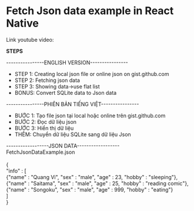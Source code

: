 # Fetch Json data example in React Native

Link youtube video: 

********STEPS********

----------------ENGLISH VERSION----------------
- STEP 1: Creating local json file or online json on gist.github.com
- STEP 2: Fetching json data
- STEP 3: Showing data->use flat list
- BONUS: Convert SQLite data to Json data


----------------PHIÊN BẢN TIẾNG VIỆT----------------
- BƯỚC 1: Tạo file json tại local hoặc online trên gist.github.com
- BƯỚC 2: Đọc dữ liệu json
- BƯỚC 3: Hiển thị dữ liệu
- THÊM: Chuyển dữ liệu SQLite sang dữ liệu Json


------------------JSON DATA------------------<br/>
FetchJsonDataExample.json<br/><br/>
{<br/>
	"info" : [<br/>
		{"name" : "Quang Vi", "sex" : "male", "age" : 23, "hobby" : "sleeping"},<br/>
		{"name" : "Saitama", "sex" : "male", "age" : 25, "hobby" : "reading comic"},<br/>
		{"name" : "Songoku", "sex" : "male", "age" : 999, "hobby" : "eating"}<br/>
	]<br/>
}
